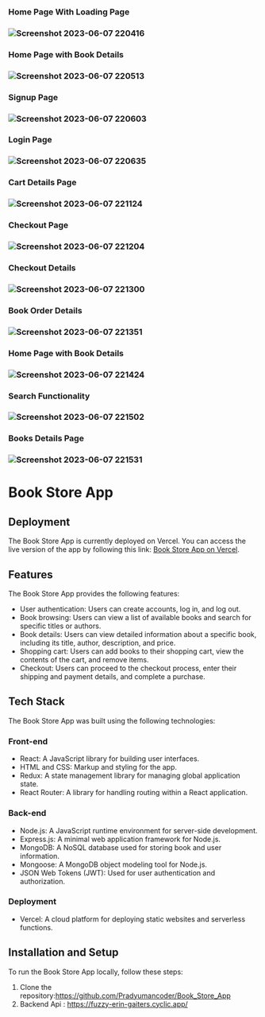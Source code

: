  <h3>Home Page With Loading Page<h3/>
 
![Screenshot 2023-06-07 220416](https://github.com/Pradyumancoder/Book_Store_App/assets/97114184/2420925a-8896-44d8-9aca-38025d22c9a1)
   
  <h3>Home Page with Book Details<h3/>
  
![Screenshot 2023-06-07 220513](https://github.com/Pradyumancoder/Book_Store_App/assets/97114184/17778220-bfe8-42f2-ae0f-913b7e5b7c44)
     
 <h3>Signup Page<h3/>
     
![Screenshot 2023-06-07 220603](https://github.com/Pradyumancoder/Book_Store_App/assets/97114184/62cef050-b75b-4582-8fe4-10f042329b62)
       
 <h3>Login Page<h3/>
       
![Screenshot 2023-06-07 220635](https://github.com/Pradyumancoder/Book_Store_App/assets/97114184/dfcead98-1c49-4d68-8f9b-297763337236)
         
  <h3>Cart Details Page<h3/>
         
![Screenshot 2023-06-07 221124](https://github.com/Pradyumancoder/Book_Store_App/assets/97114184/3ff98bc3-88d3-48fb-8caa-e843f8b3d91e)
           
  <h3>Checkout Page<h3/>
           
![Screenshot 2023-06-07 221204](https://github.com/Pradyumancoder/Book_Store_App/assets/97114184/13274c80-9504-4108-96bf-91fc8e267b2b)
             
  <h3>Checkout Details<h3/>
             
![Screenshot 2023-06-07 221300](https://github.com/Pradyumancoder/Book_Store_App/assets/97114184/3cb9257a-2c95-4bce-990d-ad6ed6bb7d99)
               
  <h3> Book Order Details<h3/>
               
![Screenshot 2023-06-07 221351](https://github.com/Pradyumancoder/Book_Store_App/assets/97114184/fe3f4f0d-df11-4871-a2a6-ae212d602947)
                 
  <h3>Home Page with Book Details<h3/>
                 
![Screenshot 2023-06-07 221424](https://github.com/Pradyumancoder/Book_Store_App/assets/97114184/bb8da79a-658e-4f17-b223-497f80301ed6)
                   
  <h3>Search Functionality<h3/>
                   
![Screenshot 2023-06-07 221502](https://github.com/Pradyumancoder/Book_Store_App/assets/97114184/7e953e40-ff0b-401c-8b40-98b152be5e14)
                     
  <h3>Books Details Page<h3/>
                     
![Screenshot 2023-06-07 221531](https://github.com/Pradyumancoder/Book_Store_App/assets/97114184/9f2d0842-469a-432c-8ba1-81758e7ec87d)
                       

# Book Store App

## Deployment

The Book Store App is currently deployed on Vercel. You can access the live version of the app by following this link: <a href="https://bookapp-zeta.vercel.app/">Book Store App on Vercel</a>.

## Features

The Book Store App provides the following features:

<ul>
  <li>User authentication: Users can create accounts, log in, and log out.</li>
  <li>Book browsing: Users can view a list of available books and search for specific titles or authors.</li>
  <li>Book details: Users can view detailed information about a specific book, including its title, author, description, and price.</li>
  <li>Shopping cart: Users can add books to their shopping cart, view the contents of the cart, and remove items.</li>
  <li>Checkout: Users can proceed to the checkout process, enter their shipping and payment details, and complete a purchase.</li>
</ul>

## Tech Stack

The Book Store App was built using the following technologies:

### Front-end

- React: A JavaScript library for building user interfaces.
- HTML and CSS: Markup and styling for the app.
- Redux: A state management library for managing global application state.
- React Router: A library for handling routing within a React application.

### Back-end

- Node.js: A JavaScript runtime environment for server-side development.
- Express.js: A minimal web application framework for Node.js.
- MongoDB: A NoSQL database used for storing book and user information.
- Mongoose: A MongoDB object modeling tool for Node.js.
- JSON Web Tokens (JWT): Used for user authentication and authorization.

### Deployment

- Vercel: A cloud platform for deploying static websites and serverless functions.

## Installation and Setup

To run the Book Store App locally, follow these steps:

1. Clone the repository:https://github.com/Pradyumancoder/Book_Store_App
2. Backend Api : https://fuzzy-erin-gaiters.cyclic.app/
